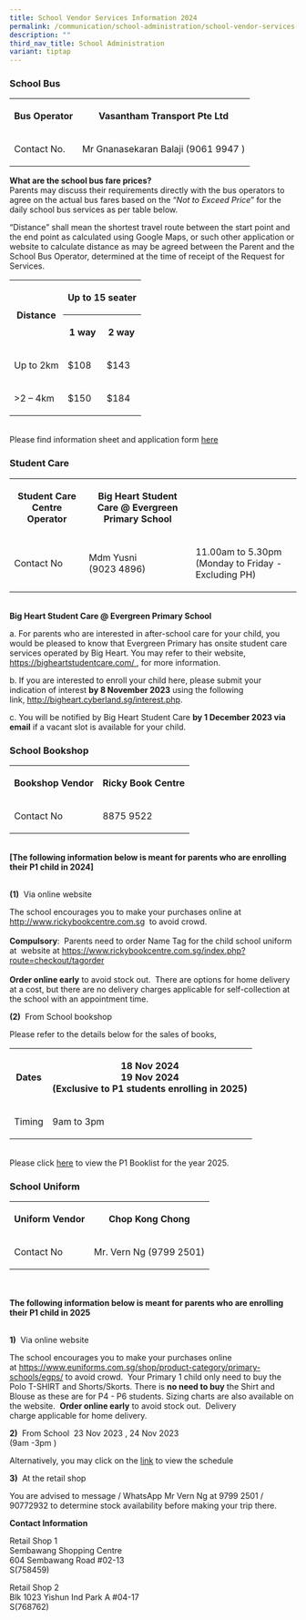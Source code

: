 ```yaml
---
title: School Vendor Services Information 2024
permalink: /communication/school-administration/school-vendor-services-information-2024/
description: ""
third_nav_title: School Administration
variant: tiptap
---
```

<h3>School Bus</h3>
<table style="minWidth: 50px">
<colgroup>
<col>
<col>
</colgroup>
<tbody>
<tr>
<th rowspan="1" colspan="1">
<p><strong>Bus Operator</strong>
</p>
</th>
<th rowspan="1" colspan="1">
<p><strong>Vasantham Transport Pte Ltd</strong>
</p>
</th>
</tr>
<tr>
<td rowspan="1" colspan="1">
<p>Contact No.</p>
</td>
<td rowspan="1" colspan="1">
<p>Mr Gnanasekaran Balaji (9061 9947 )</p>
</td>
</tr>
</tbody>
</table>
<p><strong>What are the school bus fare prices?</strong>
<br>Parents may discuss their requirements directly with the bus operators
to agree on the actual bus fares based on the “<em>Not to Exceed Price</em>”
for the daily school bus services as per table below.</p>
<p>“Distance” shall mean the shortest travel route between the start point
and the end point as calculated using Google Maps, or such other application
or website to calculate distance as may be agreed between the Parent and
the School Bus Operator, determined at the time of receipt of the Request
for Services.</p>
<table style="minWidth: 75px">
<colgroup>
<col>
<col>
<col>
</colgroup>
<tbody>
<tr>
<th rowspan="2" colspan="1">
<p><strong>Distance</strong>
</p>
</th>
<th rowspan="1" colspan="2">
<p><strong>Up to 15 seater</strong>
</p>
</th>
</tr>
<tr>
<th rowspan="1" colspan="1">
<p>1 way</p>
</th>
<th rowspan="1" colspan="1">
<p>2 way</p>
</th>
</tr>
<tr>
<td rowspan="1" colspan="1">
<p>Up to 2km</p>
</td>
<td rowspan="1" colspan="1">
<p>$108</p>
</td>
<td rowspan="1" colspan="1">
<p>$143</p>
</td>
</tr>
<tr>
<td rowspan="1" colspan="1">
<p>&gt;2 – 4km</p>
</td>
<td rowspan="1" colspan="1">
<p>$150</p>
</td>
<td rowspan="1" colspan="1">
<p>$184</p>
</td>
</tr>
</tbody>
</table>
<p>
<br>Please find information sheet and application form&nbsp;<a href="/files/Administration/2024_request%20for%20school%20bus%20services%20(revised%2028%20sep%2023).pdf" rel="noopener noreferrer nofollow" target="_blank">here</a>
</p>
<h3>Student Care</h3>
<table style="minWidth: 75px">
<colgroup>
<col>
<col>
<col>
</colgroup>
<tbody>
<tr>
<th rowspan="1" colspan="1">
<p>Student Care Centre Operator</p>
</th>
<th rowspan="1" colspan="1">
<p>Big Heart Student Care @ Evergreen Primary School</p>
</th>
<th rowspan="1" colspan="1">
<p></p>
</th>
</tr>
<tr>
<td rowspan="1" colspan="1">
<p>Contact No</p>
</td>
<td rowspan="1" colspan="1">
<p>Mdm Yusni
<br>(9023 4896)</p>
</td>
<td rowspan="1" colspan="1">
<p>11.00am to 5.30pm (Monday to Friday - Excluding PH)</p>
</td>
</tr>
</tbody>
</table>
<p>
<br><strong>Big Heart Student Care @ Evergreen Primary School</strong>
</p>
<p>a.&nbsp;For parents who are interested in after-school care for your child,
you would be pleased to know that Evergreen Primary has onsite student
care services operated by Big Heart. You may refer to their website,&nbsp;
<a href="https://bigheartstudentcare.com" rel="noopener noreferrer nofollow" target="_blank">https://bigheartstudentcare.com/&nbsp;</a>, for more information.</p>
<p>b.&nbsp;If you are interested to enroll your child here, please submit
your indication of interest&nbsp;<strong>by 8 November 2023</strong>&nbsp;using
the following link,&nbsp;<a href="http://bigheart.cyberland.sg/interest.php" rel="noopener noreferrer nofollow" target="_blank">http://bigheart.cyberland.sg/interest.php</a>.</p>
<p>c.&nbsp;You will be notified by Big Heart Student Care&nbsp;<strong>by 1 December 2023 via email</strong>&nbsp;if
a vacant slot is available for your child.</p>
<h3>School Bookshop</h3>
<table style="minWidth: 50px">
<colgroup>
<col>
<col>
</colgroup>
<tbody>
<tr>
<th rowspan="1" colspan="1">
<p>Bookshop Vendor</p>
</th>
<th rowspan="1" colspan="1">
<p>Ricky Book Centre</p>
</th>
</tr>
<tr>
<td rowspan="1" colspan="1">
<p>Contact No</p>
</td>
<td rowspan="1" colspan="1">
<p>8875 9522</p>
</td>
</tr>
</tbody>
</table>
<p>
<br><strong>[The following information below is meant for parents who are enrolling their P1 child in 2024]</strong>
</p>
<p>
<br><strong>(1)</strong>&nbsp; Via online website</p>
<p>The school encourages you to make your purchases online at&nbsp;<a href="https://www.rickybookcentre.com.sg" rel="noopener noreferrer nofollow" target="_blank"> http://www.rickybookcentre.com.sg</a>&nbsp;
to avoid crowd.&nbsp;
<br>
<br><strong>Compulsory</strong>: &nbsp;Parents need to order Name Tag for
the child school uniform at &nbsp;website at&nbsp;<a href="https://www.rickybookcentre.com.sg/index.php?route=checkout/tagorder" rel="noopener noreferrer nofollow" target="_blank">https://www.rickybookcentre.com.sg/index.php?route=checkout/tagorder</a>
<br>
<br><strong>Order online early</strong>&nbsp;to avoid stock out. &nbsp;There
are options for home delivery at a cost, but there are no delivery charges
applicable for self-collection at the school with an appointment time.</p>
<p><strong>(2)</strong>&nbsp;&nbsp;From School bookshop&nbsp;</p>
<p>Please refer to the details below for the sales of books,</p>
<table style="minWidth: 50px">
<colgroup>
<col>
<col>
</colgroup>
<tbody>
<tr>
<th rowspan="1" colspan="1">
<p>Dates</p>
</th>
<th rowspan="1" colspan="1">
<p>18 Nov 2024
<br>19 Nov 2024
<br>(Exclusive to P1 students enrolling in 2025)</p>
</th>
</tr>
<tr>
<td rowspan="1" colspan="1">
<p>Timing</p>
</td>
<td rowspan="1" colspan="1">
<p>9am to 3pm</p>
</td>
</tr>
</tbody>
</table>
<p>
<br>Please click&nbsp;<a href="/files/Administration/p1%20booklist%20as%20of%2011%20oct%202023.pdf" rel="noopener noreferrer nofollow" target="_blank">here</a>&nbsp;to
view the P1 Booklist for the year 2025.</p>
<h3>School Uniform</h3>
<table style="minWidth: 50px">
<colgroup>
<col>
<col>
</colgroup>
<tbody>
<tr>
<th rowspan="1" colspan="1">
<p>Uniform Vendor</p>
</th>
<th rowspan="1" colspan="1">
<p>Chop Kong Chong</p>
</th>
</tr>
<tr>
<td rowspan="1" colspan="1">
<p>Contact No</p>
</td>
<td rowspan="1" colspan="1">
<p>Mr. Vern Ng (9799 2501)</p>
</td>
</tr>
</tbody>
</table>
<p>
<br>
<br><strong>The following information below is meant for parents who are enrolling their P1 child in 2025</strong>
</p>
<p>
<br><strong>1)</strong>&nbsp; Via online website</p>
<p>The school encourages you to make your purchases online at&nbsp;<a href="https://www.euniforms.com.sg/shop/product-category/primary-schools/egps/" rel="noopener noreferrer nofollow" target="_blank">https://www.euniforms.com.sg/shop/product-category/primary-schools/egps/</a>&nbsp;to
avoid crowd.&nbsp; Your Primary 1 child only need to buy the Polo T-SHIRT
and Shorts/Skorts. There is&nbsp;<strong>no need to buy</strong>&nbsp;the
Shirt and Blouse as these are for P4 - P6 students. Sizing charts are also
available on the website. &nbsp;<strong>Order online early</strong>&nbsp;to
avoid stock out. &nbsp;Delivery charge&nbsp;applicable for home delivery.
<br>
</p>
<p><strong>2)</strong> &nbsp;From School&nbsp; 23 Nov 2023 , 24 Nov 2023 &nbsp;
<br>(9am -3pm )</p>
<p>Alternatively, you may click on the <a href="/files/Administration/uniform_sales_2023__1_.pdf" rel="noopener noreferrer nofollow" target="_blank">link</a> to view
the schedule&nbsp;</p>
<p><strong>3)</strong>&nbsp;&nbsp;At the retail shop</p>
<p>You are advised to message / WhatsApp Mr Vern Ng at&nbsp;9799 2501 / 90772932&nbsp;to
determine stock availability before making your trip there.</p>
<p><strong>Contact Information</strong>&nbsp;</p>
<p>Retail Shop 1
<br>Sembawang Shopping Centre
<br>604 Sembawang Road #02-13&nbsp;
<br>S(758459)</p>
<p>Retail Shop 2
<br>Blk 1023 Yishun Ind Park A #04-17
<br>S(768762)</p>